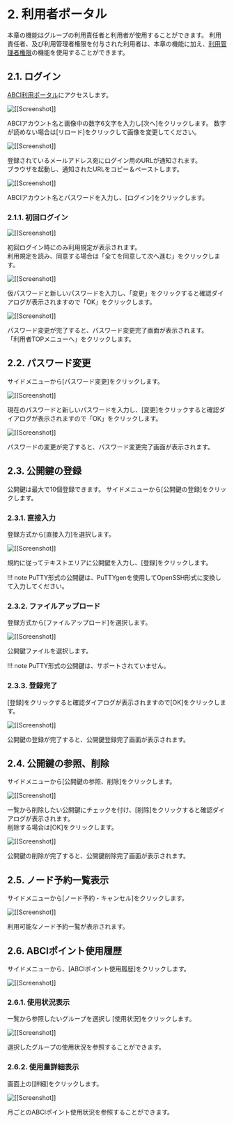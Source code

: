 # 2. 利用者ポータル

本章の機能はグループの利用責任者と利用者が使用することができます。
利用責任者、及び利用管理者権限を付与された利用者は、本章の機能に加え、[利用管理者権限](03.md)の機能を使用することができます。

## 2.1. ログイン

[ABCI利用ポータル](https://portal.abci.ai/user/)にアクセスします。
 
![[[Screenshot]]](img/2_01_A.png)

ABCIアカウント名と画像中の数字6文字を入力し[次へ]をクリックします。
数字が読めない場合は[リロード]をクリックして画像を変更してください。

![[[Screenshot]]](img/2_01_B.png)

登録されているメールアドレス宛にログイン用のURLが通知されます。  
ブラウザを起動し、通知されたURLをコピー＆ペーストします。

![[[Screenshot]]](img/2_01_C.png)

ABCIアカウント名とパスワードを入力し、[ログイン]をクリックします。
 
### 2.1.1. 初回ログイン

![[[Screenshot]]](img/2_01_D.png)

初回ログイン時にのみ利用規定が表示されます。  
利用規定を読み、同意する場合は「全てを同意して次へ進む」をクリックします。

![[[Screenshot]]](img/2_01_E.png)

仮パスワードと新しいパスワードを入力し、「変更」をクリックすると確認ダイアログが表示されますので「OK」をクリックします。

![[[Screenshot]]](img/2_01_F.png)

パスワード変更が完了すると、パスワード変更完了画面が表示されます。  
「利用者TOPメニューへ」をクリックします。

## 2.2. パスワード変更

サイドメニューから[パスワード変更]をクリックします。
 
![[[Screenshot]]](img/2_02_A.png)

現在のパスワードと新しいパスワードを入力し、[変更]をクリックすると確認ダイアログが表示されますので「OK」をクリックします。
 
![[[Screenshot]]](img/2_02_B.png)

パスワードの変更が完了すると、パスワード変更完了画面が表示されます。

## 2.3. 公開鍵の登録

公開鍵は最大で10個登録できます。
サイドメニューから[公開鍵の登録]をクリックします。

### 2.3.1. 直接入力

登録方式から[直接入力]を選択します。
 
![[[Screenshot]]](img/2_03_A.png)

規約に従ってテキストエリアに公開鍵を入力し、[登録]をクリックします。

!!! note
    PuTTY形式の公開鍵は、PuTTYgenを使用してOpenSSH形式に変換して入力してください。

### 2.3.2. ファイルアップロード

登録方式から[ファイルアップロード]を選択します。
 
![[[Screenshot]]](img/2_03_B.png)

公開鍵ファイルを選択します。

!!! note
    PuTTY形式の公開鍵は、サポートされていません。

### 2.3.3. 登録完了

[登録]をクリックすると確認ダイアログが表示されますので[OK]をクリックします。
 
![[[Screenshot]]](img/2_03_C.png)

公開鍵の登録が完了すると、公開鍵登録完了画面が表示されます。

## 2.4. 公開鍵の参照、削除

サイドメニューから[公開鍵の参照、削除]をクリックします。
 
![[[Screenshot]]](img/2_04_A.png)

一覧から削除したい公開鍵にチェックを付け、[削除]をクリックすると確認ダイアログが表示されます。  
削除する場合は[OK]をクリックします。
 
![[[Screenshot]]](img/2_04_B.png)

公開鍵の削除が完了すると、公開鍵削除完了画面が表示されます。

## 2.5. ノード予約一覧表示

サイドメニューから[ノード予約・キャンセル]をクリックします。
 
![[[Screenshot]]](img/2_06_A.png)

利用可能なノード予約一覧が表示されます。

## 2.6. ABCIポイント使用履歴

サイドメニューから、[ABCIポイント使用履歴]をクリックします。
 
![[[Screenshot]]](img/2_07_A.png)

### 2.6.1. 使用状況表示

一覧から参照したいグループを選択し [使用状況]をクリックします。
 
![[[Screenshot]]](img/2_07_B.png)

選択したグループの使用状況を参照することができます。

### 2.6.2. 使用量詳細表示

画面上の[詳細]をクリックします。
 
![[[Screenshot]]](img/2_07_C.png)

月ごとのABCIポイント使用状況を参照することができます。

